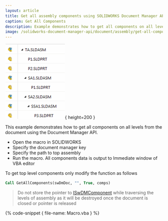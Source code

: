 ```yaml
---
layout: article
title: Get all assembly components using SOLIDWORKS Document Manager API
caption: Get All Components
description: Example demonstrates how to get all components on all levels from the document using the Document Manager API
image: /solidworks-document-manager-api/document/assembly/get-all-components/components-tree.png
---
```

![SOLIDWORKS assembly tree](components-tree.png){ height=200 }

This example demonstrates how to get all components on all levels from the document using the Document Manager API.

* Open the macro in SOLIDWORKS
* Specify the document manager key
* Specify the path to top assembly
* Run the macro. All components data is output to Immediate window of VBA editor

To get top level components only modify the function as follows

~~~ vb
Call GetAllComponents(swDmDoc, "", True, comps)
~~~

> Do not store the pointer to [ISwDMComponent](http://help.solidworks.com/2015/english/api/swdocmgrapi/solidworks.interop.swdocumentmgr~solidworks.interop.swdocumentmgr.iswdmcomponent.html) while traversing the levels of assembly as it will be destroyed once the document is closed or pointer is released

{% code-snippet { file-name: Macro.vba } %}